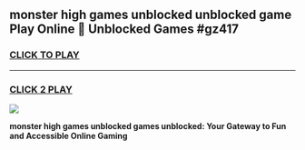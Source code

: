 
## monster high games unblocked unblocked game Play Online 👋 Unblocked Games #gz417
<h3>
<a href="https://premium.freeplayer.one?title=monster_high_games_unblocked&ref=21F">CLICK TO PLAY</a></h3>
<hr>

<h3>
<a href="https://premium.freeplayer.one?title=monster_high_games_unblocked&ref=21F">CLICK 2 PLAY</a>
  
</h3>

<a href="https://premium.freeplayer.one?title=monster_high_games_unblocked&ref=21F/"><img src="https://clearcache.store/games.png"></a>


**monster high games unblocked games unblocked: Your Gateway to Fun and Accessible Online Gaming**
